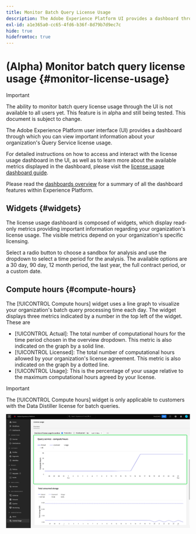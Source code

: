 ```yaml
---
title: Monitor Batch Query License Usage
description: The Adobe Experience Platform UI provides a dashboard through which you can view important information about your organization's Data Distiller license usage.
exl-id: a1e365a0-cc65-4fd6-b36f-8d79b7d9ec7c
hide: true
hidefromtoc: true
---
```

# (Alpha) Monitor batch query license usage {#monitor-license-usage}

>[!IMPORTANT]
>
>The ability to monitor batch query license usage through the UI is not available to all users yet. This feature is in alpha and still being tested. This document is subject to change.

The Adobe Experience Platform user interface (UI) provides a dashboard through which you can view important information about your organization's Query Service license usage.

For detailed instructions on how to access and interact with the license usage dashboard in the UI, as well as to learn more about the available metrics displayed in the dashboard, please visit the [license usage dashboard guide](../../dashboards/guides/license-usage.md).

Please read the [dashboards overview](../../dashboards/home.md) for a summary of all the dashboard features within Experience Platform.

## Widgets {#widgets}

The license usage dashboard is composed of widgets, which display read-only metrics providing important information regarding your organization's license usage. The visible metrics depend on your organization's specific licensing.

Select a radio button to choose a sandbox for analysis and use the dropdown to select a time period for the analysis. The available options are a 30 day, 90 day, 12 month period, the last year, the full contract period, or a custom date.

## Compute hours {#compute-hours}

The [!UICONTROL Compute hours] widget uses a line graph to visualize your organization's batch query processing time each day. The widget displays three metrics indicated by a number in the top left of the widget. These are  

- [!UICONTROL Actual]: The total number of computational hours for the time period chosen in the overview dropdown. This metric is also indicated on the graph by a solid line. 
- [!UICONTROL Licensed]: The total number of computational hours allowed by your organization's license agreement. This metric is also indicated on the graph by a dotted line.
- [!UICONTROL Usage]: This is the percentage of your usage relative to the maximum computational hours agreed by your license.

>[!IMPORTANT]
>
>The [!UICONTROL Compute hours] widget is only applicable to customers with the Data Distiller license for batch queries.

![The license usage dashboard with the compute hours widget highlighted.](../images/data-distiller/compute-hours.png)

